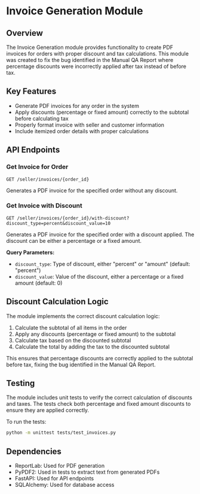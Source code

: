 # Invoice Generation Module

## Overview

The Invoice Generation module provides functionality to create PDF invoices for orders with proper discount and tax calculations. This module was created to fix the bug identified in the Manual QA Report where percentage discounts were incorrectly applied after tax instead of before tax.

## Key Features

- Generate PDF invoices for any order in the system
- Apply discounts (percentage or fixed amount) correctly to the subtotal before calculating tax
- Properly format invoice with seller and customer information
- Include itemized order details with proper calculations

## API Endpoints

### Get Invoice for Order

```
GET /seller/invoices/{order_id}
```

Generates a PDF invoice for the specified order without any discount.

### Get Invoice with Discount

```
GET /seller/invoices/{order_id}/with-discount?discount_type=percent&discount_value=10
```

Generates a PDF invoice for the specified order with a discount applied. The discount can be either a percentage or a fixed amount.

**Query Parameters:**

- `discount_type`: Type of discount, either "percent" or "amount" (default: "percent")
- `discount_value`: Value of the discount, either a percentage or a fixed amount (default: 0)

## Discount Calculation Logic

The module implements the correct discount calculation logic:

1. Calculate the subtotal of all items in the order
2. Apply any discounts (percentage or fixed amount) to the subtotal
3. Calculate tax based on the discounted subtotal
4. Calculate the total by adding the tax to the discounted subtotal

This ensures that percentage discounts are correctly applied to the subtotal before tax, fixing the bug identified in the Manual QA Report.

## Testing

The module includes unit tests to verify the correct calculation of discounts and taxes. The tests check both percentage and fixed amount discounts to ensure they are applied correctly.

To run the tests:

```bash
python -m unittest tests/test_invoices.py
```

## Dependencies

- ReportLab: Used for PDF generation
- PyPDF2: Used in tests to extract text from generated PDFs
- FastAPI: Used for API endpoints
- SQLAlchemy: Used for database access